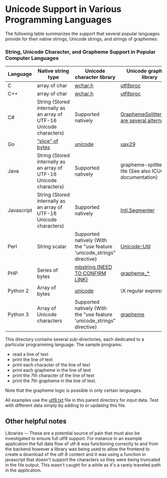 # Unicode Support in Various Programming Languages

The following table summarizes the support that several popular languages provide for their native strings, Unicode strings, and strings of graphemes:

### String, Unicode Character, and Grapheme Support in Popular Computer Languages
| Language                                                                      | Native string type | Unicode character library | Unicode grapheme library |
|---|---|---|---
| C                                                                             | array of char | [wchar.h](https://pubs.opengroup.org/onlinepubs/007908799/xsh/wchar.h.html) | [utf8proc](https://juliastrings.github.io/utf8proc/) |
| C++                                                                           | array of char | [wchar.h](https://pubs.opengroup.org/onlinepubs/007908799/xsh/wchar.h.html) | [utf8proc](https://juliastrings.github.io/utf8proc/) |
| C#                                                                            | String (Stored internally as an array of UTF-16 Unicode characters) | Supported natively | [GraphemeSplitter (There are several alternatives)](https://github.com/ufcpp/GraphemeSplitter) |
| Go                                                                            | [“slice” of bytes](https://blog.golang.org/slices) | [unicode](https://pkg.go.dev/unicode) | [uax29](https://github.com/clipperhouse/uax29/) |
| Java                                                                          | String (Stored internally as an array of UTF-16 Unicode characters) | Supported natively | grapheme-splitter-lite (See also ICU4J documentation) |
| Javascript                                                                    | String (Stored internally as an array of UTF-16 Unicode characters) | Supported natively | [Intl.Segmenter](https://developer.mozilla.org/en-US/docs/Web/JavaScript/Reference/Global_Objects/Intl/Segmenter) |
| Perl                                                                          | String scalar | Supported natively (With the "use feature 'unicode_strings" directive) | [Unicode::Util](https://metacpan.org/pod/Unicode::Util) |
| PHP                                                                           | Series of bytes | [mbstring (NEED TO CONFIRM LINK)](https://www.php.net/manual/en/book.mbstring.php) | [grapheme_\*](https://www.php.net/manual/en/ref.intl.grapheme.php) |
| Python 2                                                                      | Array of bytes | [unicode](https://pkg.go.dev/unicode) | \\X regular expression |
| Python 3                                                                      | Array of Unicode characters | Supported natively (With the "use feature 'unicode_strings" directive) | [grapheme](https://pypi.org/project/grapheme/) |



This directory contains several sub-directories, each dedicated to a particular programming language. The sample programs:
* read a line of text
* print the line of text
* print each character of the line of text
* print each grapheme in the line of text
* print the 7th character of the line of text
* print the 7th grapheme in the line of text.

Note that the grapheme logic is possible in only certain languages.

All examples use the [utf8.txt](utf8.txt) file in this parent directory for input data. Test with different data simply by adding to or updating this file.

## Other helpful notes
Libraries -- These are a potential source of pain that must also be investigated to ensure full utf8 support. For instance in an example application the full data flow of utf-8 was functioning correctly to and from the backend however a library was being used to allow the frontend to create a download of the utf-8 content and it was using a function in javascript that doesn't support the characters so they were being truncated in the file output. This wasn't caught for a while as it's a rarely traveled path in the application.
